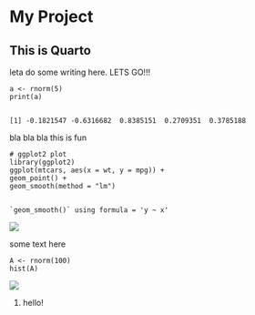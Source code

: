 My Project
==========

This is Quarto
--------------

leta do some writing here. LETS GO!!!

    a <- rnorm(5)
    print(a)
    

    [1] -0.1821547 -0.6316682  0.8385151  0.2709351  0.3785188
    

bla bla bla this is fun

    # ggplot2 plot
    library(ggplot2)
    ggplot(mtcars, aes(x = wt, y = mpg)) +
    geom_point() +
    geom_smooth(method = "lm")
    

    `geom_smooth()` using formula = 'y ~ x'
    

![](http://localhost:3000/api/image?owner=MichelNivard&repo=markymcmarkface&path=Untitled_files%2Ffigure-commonmark%2F4a44dc15-1.png)

some text here

    A <- rnorm(100)
    hist(A)
    

![](http://localhost:3000/api/image?owner=MichelNivard&repo=markymcmarkface&path=Untitled_files%2Ffigure-commonmark%2F0b918943-1.png)

1.  hello!